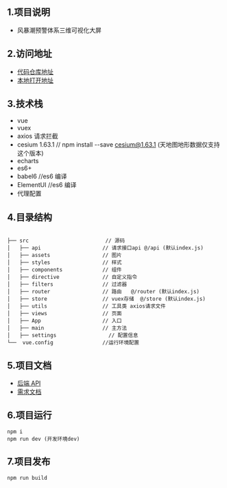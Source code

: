 <!--
 * @Descripttion:
 * @version: 1.0.0
 * @Author: zhuxuxi
 * @Date: 2021-06-28 17:29:58
 * @LastEditTime: 2022-04-07 12:21:59
-->

## 1.项目说明

- 风暴潮预警体系三维可视化大屏

## 2.访问地址

- [代码仓库地址](http://gitlab.gdhqx.cn:8085/xs2021008/web-front)
- [本地打开地址](http://localhost:9527)

## 3.技术栈

- vue
- vuex
- axios 请求拦截
- cesium 1.63.1 // npm install --save cesium@1.63.1 (天地图地形数据仅支持这个版本)
- echarts
- es6+
- babel6 //es6 编译
- ElementUI //es6 编译
- 代理配置

## 4.目录结构

```

├── src                         // 源码
│   ├── api                    // 请求接口api @/api (默认index.js)
│   ├── assets                 // 图片
│   ├── styles                 // 样式
│   ├── components             // 组件
│   ├── directive              // 自定义指令
│   ├── filters                // 过滤器
│   ├── router                 // 路由   @/router (默认index.js)
│   ├── store                  // vuex存储  @/store (默认index.js)
│   ├── utils                  // 工具类 axios请求文件
│   ├── views                  // 页面
│   ├── App                    // 入口
│   ├── main                   // 主方法
│   ├── settings                 // 配置信息
└──  vue.config                //运行环境配置

```

## 5.项目文档

- [后端 API](暂无)
- [需求文档](暂无)

## 6.项目运行

```
npm i
npm run dev (开发环境dev)

```

## 7.项目发布

```
npm run build

```

